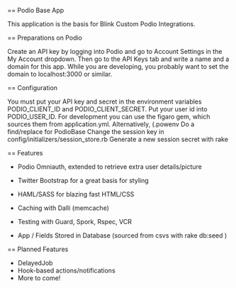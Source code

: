 == Podio Base App

This application is the basis for Blink Custom Podio Integrations.

== Preparations on Podio

Create an API key by logging into Podio and go to Account Settings in the My Account dropdown. Then go to the API Keys tab and write a name and a domain for this app. While you are developing, you probably want to set the domain to localhost:3000 or similar.

== Configuration

You must put your API key and secret in the environment variables PODIO_CLIENT_ID and PODIO_CLIENT_SECRET.  Put your user id into PODIO_USER_ID.
For development you can use the figaro gem, which sources them from application.yml. Alternatively, (.powenv 
Do a find/replace for PodioBase
Change the session key in config/initializers/session_store.rb
Generate a new session secret with rake


== Features

- Podio Omniauth, extended to retrieve extra user details/picture

- Twitter Bootstrap for a great basis for styling

- HAML/SASS for blazing fast HTML/CSS 

- Caching with Dalli (memcache)

- Testing with Guard, Spork, Rspec, VCR

- App / Fields Stored in Database (sourced from csvs with rake db:seed )

== Planned Features

- DelayedJob
- Hook-based actions/notifications
- More to come! 